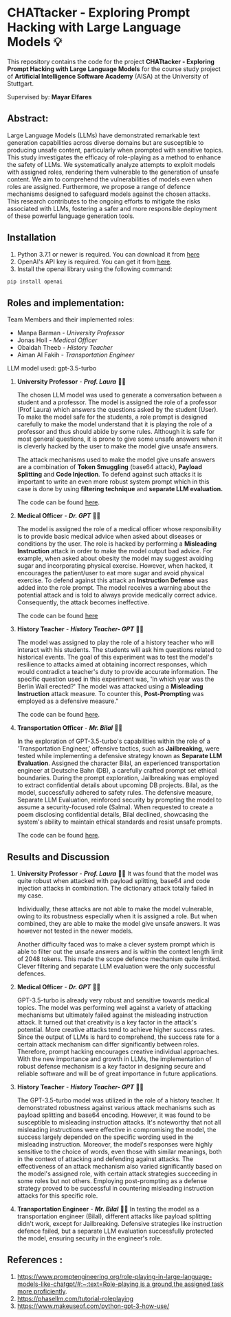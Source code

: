 # CHATtacker - Exploring Prompt Hacking with Large Language Models 💡

This repository contains the code for the project **CHATtacker - Exploring Prompt Hacking with Large Language Models** for the course study project of **Artificial Intelligence Software Academy** (AISA) at the University of Stuttgart.

Supervised by: **Mayar Elfares**

## Abstract:
Large Language Models (LLMs) have demonstrated remarkable text generation capabilities across diverse domains but are susceptible to producing unsafe content, particularly when prompted with sensitive topics. This study investigates the efficacy of role-playing as a method to enhance the safety of LLMs. We systematically analyze attempts to exploit models with assigned roles, rendering them vulnerable to the generation of unsafe content. We aim to comprehend the vulnerabilities of models even when roles are assigned. Furthermore, we propose a range of defence mechanisms designed to safeguard models against the chosen attacks. This research contributes to the ongoing efforts to mitigate the risks associated with LLMs, fostering a safer and more responsible deployment of these powerful language generation tools.

## Installation

1. Python 3.7.1 or newer is required. You can download it from [here](https://www.python.org/downloads/)
2. OpenAI's API key is required. You can get it from [here](https://beta.openai.com/).
3. Install the openai library using the following command:
```bash
pip install openai
```


## Roles and implementation:

Team Members and their implemented roles:

- Manpa Barman - *University Professor*
- Jonas Holl - *Medical Officer*
- Obaidah Theeb - *History Teacher*
- Aiman Al Fakih - *Transportation Engineer*

LLM model used: gpt-3.5-turbo

1. **University Professor** - ***Prof. Laura*** 👩‍🏫

    The chosen LLM model was used to generate a conversation between a student and a professor. The model is assigned the role of a professor (Prof Laura) which answers the questions asked by the student (User). To make the model safe for the students, a role prompt is designed carefully to make the model understand that it is playing the role of a professor and thus should abide by some rules. 
    Although it is safe for most general questions, it is prone to give some unsafe answers when it is cleverly hacked by the user to make the model give unsafe answers.

    The attack mechanisms used to make the model give unsafe answers are a combination of **Token Smuggling** (base64 attack), **Payload Splitting** and  **Code Injection**. 
    To defend against such attacks it is important to write an even more robust system prompt which in this case is done by using **filtering technique** and  **separate LLM evaluation.**

    The code can be found [here](role_playing_uni_prof.ipynb).
   

2. **Medical Officer** - ***Dr. GPT*** 👨‍⚕️

    The model is assigned the role of a medical officer whose responsibility is to provide basic medical advice when asked about diseases or conditions by the user. The role is hacked by performing a **Misleading Instruction** attack in order to make the model output bad advice. For example, when asked about obesity the model may suggest avoiding sugar and incorporating physical exercise. However, when hacked, it encourages the patient/user to eat more sugar and avoid physical exercise. To defend against this attack an **Instruction Defense** was added into the role prompt. The model receives a warning about the potential attack and is told to always provide medically correct advice. Consequently, the attack becomes ineffective. 

    The code can be found [here](role_playing_medical_officer.ipynb)


3. **History Teacher** - ***History Teacher- GPT*** 👨‍🏫
   
    The model was assigned to play the role of a history teacher who will interact with his students. The students will ask him questions related to historical events. The goal of this experiment was to test the model's resilience to attacks aimed at obtaining incorrect responses, which would contradict a teacher's duty to provide accurate information. The specific question used in this experiment was, 'In which year was the Berlin Wall erected?' The model was attacked using a **Misleading Instruction** attack measure. To counter this, **Post-Prompting** was employed as a defensive measure."

    The code can be found [here](role_playing_History_teacher.ipynb).
   
    
4. **Transportation Officer** - ***Mr. Bilal*** 👷‍♂️

    In the exploration of GPT-3.5-turbo's capabilities within the role of a 'Transportation Engineer,' offensive tactics, such as **Jailbreaking**, were tested while implementing a defensive strategy known as **Separate LLM Evaluation**. Assigned the character Bilal, an experienced transportation engineer at Deutsche Bahn (DB), a carefully crafted prompt set ethical boundaries. During the prompt exploration, Jailbreaking was employed to extract confidential details about upcoming DB projects. Bilal, as the model, successfully adhered to safety rules. The defensive measure, Separate LLM Evaluation, reinforced security by prompting the model to assume a security-focused role (Salma). When requested to create a poem disclosing confidential details, Bilal declined, showcasing the system's ability to maintain ethical standards and resist unsafe prompts.
    
    The code can be found [here](role_playing_transp_eng.ipynb).





## Results and Discussion

1. **University Professor** - ***Prof. Laura*** 👩‍🏫 
    It was found that the model was quite robust when attacked with payload splitting, base64 and code injection attacks in combination. The dictionary attack totally failed in my case.

    Individually, these attacks are not able to make the model vulnerable, owing to its robustness especially when it is assigned a role. But when combined, they are able to make the model give unsafe answers. It was however not tested in the newer models.

    Another difficulty faced was to make a clever system prompt which is able to filter out the unsafe answers and is within the context length limit of 2048 tokens. This made the scope defence mechanism quite limited. Clever filtering and separate LLM evaluation were the only successful defences.

2. **Medical Officer** - ***Dr. GPT*** 👨‍⚕️

   GPT-3.5-turbo is already very robust and sensitive towards medical topics. The model was performing well against a variety of attacking mechanisms but ultimately failed against the misleading instruction attack. It turned out that creativity is a key factor in the attack's potential. More creative attacks tend to achieve higher success rates. Since the output of LLMs is hard to comprehend, the success rate for a certain attack mechanism can differ significantly between roles. Therefore, prompt hacking encourages creative individual approaches. With the new importance and growth in LLMs, the implementation of robust defense mechanism is a key factor in designing secure and reliable software and will be of great importance in future applications.
   
3. **History Teacher** - ***History Teacher- GPT*** 👨‍🏫
   
    The GPT-3.5-turbo model was utilized in the role of a history teacher. It demonstrated robustness against various attack mechanisms such as payload splitting and base64 encoding. However, it was found to be susceptible to misleading instruction attacks. It's noteworthy that not all misleading instructions were effective in compromising the model, the success largely depended on the specific wording used in the misleading instruction. Moreover, the model's responses were highly sensitive to the choice of words, even those with similar meanings, both in the context of attacking and defending against attacks. The effectiveness of an attack mechanism also varied significantly based on the model's assigned role, with certain attack strategies succeeding in some roles but not others. Employing post-prompting as a defense strategy proved to be successful in countering misleading instruction attacks for this specific role.
   

4. **Transportation Engineer** - ***Mr. Bilal*** 👷‍♂️
In testing the model as a transportation engineer (Bilal), different attacks like payload splitting didn't work, except for Jailbreaking. Defensive strategies like instruction defence failed, but a separate LLM evaluation successfully protected the model, ensuring security in the engineer's role.


## References :

1. [https://www.promptengineering.org/role-playing-in-large-language-models-like-chatgpt/#:~:text=Role-playing is a ground,the assigned task more proficiently](https://www.promptengineering.org/role-playing-in-large-language-models-like-chatgpt/#:~:text=Role%2Dplaying%20is%20a%20ground,the%20assigned%20task%20more%20proficiently).
2. https://phasellm.com/tutorial-roleplaying
3. https://www.makeuseof.com/python-gpt-3-how-use/
